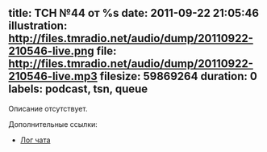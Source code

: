 title: ТСН №44 от %s
date: 2011-09-22 21:05:46
illustration: http://files.tmradio.net/audio/dump/20110922-210546-live.png
file: http://files.tmradio.net/audio/dump/20110922-210546-live.mp3
filesize: 59869264
duration: 0
labels: podcast, tsn, queue
---
Описание отсутствует.

Дополнительные ссылки:

- [Лог чата](http://files.tmradio.net/audio/dump/20110922-210546-live.log)
